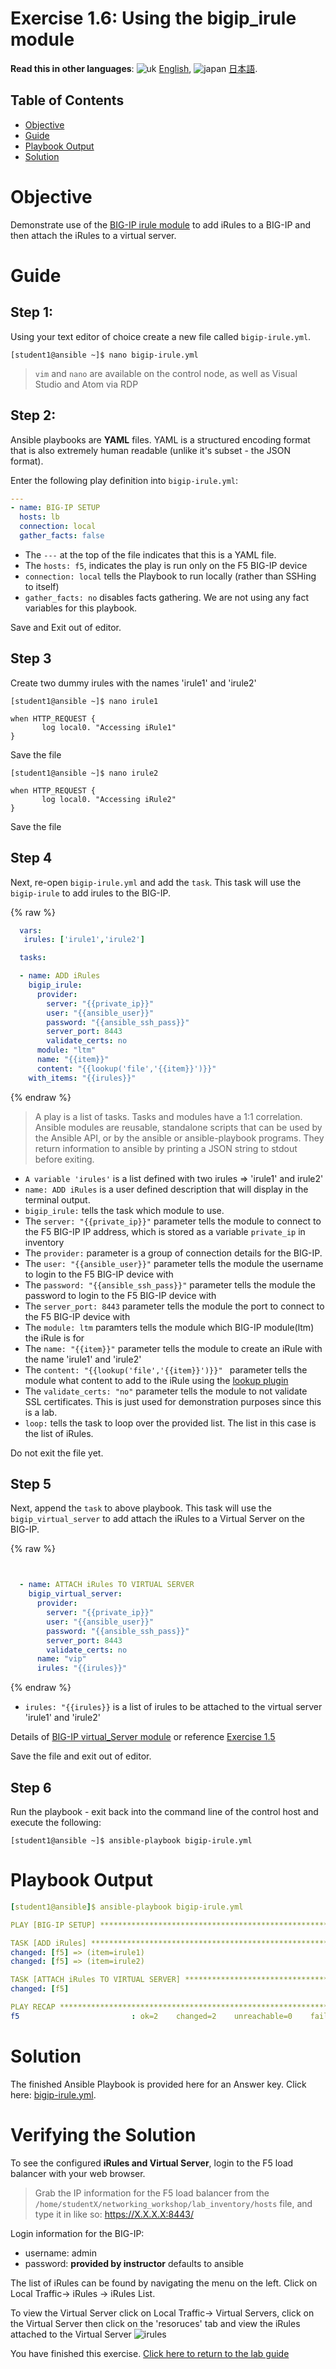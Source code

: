 # Exercise 1.6: Using the bigip_irule module

**Read this in other languages**: ![uk](../../../images/uk.png) [English](README.md),  ![japan](../../../images/japan.png) [日本語](README.ja.md).

## Table of Contents

- [Objective](#objective)
- [Guide](#guide)
- [Playbook Output](#playbook-output)
- [Solution](#solution)

# Objective

Demonstrate use of the [BIG-IP irule module](https://docs.ansible.com/ansible/latest/modules/bigip_irule_module.html) to add iRules to a BIG-IP and then attach the iRules to a virtual server.

# Guide

## Step 1:

Using your text editor of choice create a new file called `bigip-irule.yml`.

```
[student1@ansible ~]$ nano bigip-irule.yml
```

>`vim` and `nano` are available on the control node, as well as Visual Studio and Atom via RDP

## Step 2:

Ansible playbooks are **YAML** files. YAML is a structured encoding format that is also extremely human readable (unlike it's subset - the JSON format).

Enter the following play definition into `bigip-irule.yml`:

``` yaml
---
- name: BIG-IP SETUP
  hosts: lb
  connection: local
  gather_facts: false
```

- The `---` at the top of the file indicates that this is a YAML file.
- The `hosts: f5`,  indicates the play is run only on the F5 BIG-IP device
- `connection: local` tells the Playbook to run locally (rather than SSHing to itself)
- `gather_facts: no` disables facts gathering.  We are not using any fact variables for this playbook.

Save and Exit out of editor.

## Step 3

Create two dummy irules with the names 'irule1' and 'irule2'

```
[student1@ansible ~]$ nano irule1

when HTTP_REQUEST {
       log local0. "Accessing iRule1"
}

```
Save the file

```
[student1@ansible ~]$ nano irule2

when HTTP_REQUEST {
       log local0. "Accessing iRule2"
}

```
Save the file

## Step 4

Next, re-open `bigip-irule.yml` and add the `task`. This task will use the `bigip-irule` to add irules to the BIG-IP.

{% raw %}
``` yaml
  vars:
   irules: ['irule1','irule2']

  tasks:

  - name: ADD iRules
    bigip_irule:
      provider:
        server: "{{private_ip}}"
        user: "{{ansible_user}}"
        password: "{{ansible_ssh_pass}}"
        server_port: 8443
        validate_certs: no
      module: "ltm"
      name: "{{item}}"
      content: "{{lookup('file','{{item}}')}}"
    with_items: "{{irules}}"
```
{% endraw %}


>A play is a list of tasks. Tasks and modules have a 1:1 correlation.  Ansible modules are reusable, standalone scripts that can be used by the Ansible API, or by the ansible or ansible-playbook programs. They return information to ansible by printing a JSON string to stdout before exiting.

- `A variable 'irules'` is a list defined with two irules => 'irule1' and irule2'
- `name: ADD iRules` is a user defined description that will display in the terminal output.
- `bigip_irule:` tells the task which module to use.
- The `server: "{{private_ip}}"` parameter tells the module to connect to the F5 BIG-IP IP address, which is stored as a variable `private_ip` in inventory
- The `provider:` parameter is a group of connection details for the BIG-IP.
- The `user: "{{ansible_user}}"` parameter tells the module the username to login to the F5 BIG-IP device with
- The `password: "{{ansible_ssh_pass}}"` parameter tells the module the password to login to the F5 BIG-IP device with
- The `server_port: 8443` parameter tells the module the port to connect to the F5 BIG-IP device with
- The `module: ltm` paramters tells the module which BIG-IP module(ltm) the iRule is for
- The `name: "{{item}}"` parameter tells the module to create an iRule with the name 'irule1' and 'irule2'
- The `content: "{{lookup('file','{{item}}')}}" ` parameter tells the module what content to add to the iRule using the [lookup plugin](https://docs.ansible.com/ansible/latest/plugins/lookup.html)
- The `validate_certs: "no"` parameter tells the module to not validate SSL certificates.  This is just used for demonstration purposes since this is a lab.
- `loop:` tells the task to loop over the provided list.  The list in this case is the list of iRules.

Do not exit the file yet.

## Step 5

Next, append the `task` to above playbook. This task will use the `bigip_virtual_server` to add attach the iRules to a Virtual Server on the BIG-IP.

{% raw %}
``` yaml


  - name: ATTACH iRules TO VIRTUAL SERVER
    bigip_virtual_server:
      provider:
        server: "{{private_ip}}"
        user: "{{ansible_user}}"
        password: "{{ansible_ssh_pass}}"
        server_port: 8443
        validate_certs: no
      name: "vip"
      irules: "{{irules}}"
```
{% endraw %}


- `irules: "{{irules}}` is a list of irules to be attached to the virtual server 'irule1' and 'irule2'

Details of [BIG-IP virtual_Server module](https://docs.ansible.com/ansible/latest/modules/bigip_irule_module.html)
or reference [Exercise 1.5](https://github.com/network-automation/linklight/blob/master/exercises/ansible_f5/1.5-add-virtual-server/bigip-virtual-server.yml)

Save the file and exit out of editor.

## Step 6

Run the playbook - exit back into the command line of the control host and execute the following:

```
[student1@ansible ~]$ ansible-playbook bigip-irule.yml
```

# Playbook Output

```yaml
[student1@ansible]$ ansible-playbook bigip-irule.yml

PLAY [BIG-IP SETUP] *********************************************************************************************************************************

TASK [ADD iRules] *********************************************************************************************************************************
changed: [f5] => (item=irule1)
changed: [f5] => (item=irule2)

TASK [ATTACH iRules TO VIRTUAL SERVER] **********************************************************************************************************************
changed: [f5]

PLAY RECAP *********************************************************************************************************************************
f5                         : ok=2    changed=2    unreachable=0    failed=0

```

# Solution

The finished Ansible Playbook is provided here for an Answer key.  Click here: [bigip-irule.yml](https://github.com/network-automation/linklight/blob/master/exercises/ansible_f5/1.6-add-irules/bigip-irule.yml).

# Verifying the Solution

To see the configured **iRules and Virtual Server**, login to the F5 load balancer with your web browser.  

>Grab the IP information for the F5 load balancer from the `/home/studentX/networking_workshop/lab_inventory/hosts` file, and type it in like so: https://X.X.X.X:8443/

Login information for the BIG-IP:
- username: admin
- password: **provided by instructor** defaults to ansible

The list of iRules can be found by navigating the menu on the left. Click on Local Traffic-> iRules -> iRules List.

To view the Virtual Server click on Local Traffic-> Virtual Servers, click on the Virtual Server then click on the 'resoruces' tab and view the iRules attached to the Virtual Server
![irules](bigip-irule.png)

You have finished this exercise.  [Click here to return to the lab guide](../README.md)
